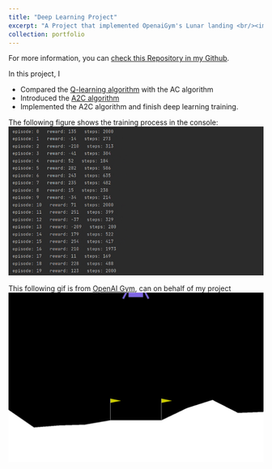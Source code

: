 ```yaml
---
title: "Deep Learning Project"
excerpt: "A Project that implemented OpenaiGym's Lunar landing <br/><img src='https://github.com/han-ziqi/DeepLearning-openaigym/raw/master/demo/lunar_lander_continuous.gif'>"
collection: portfolio
---
```


For more information, you can [check this Repository in my Github](https://github.com/han-ziqi/DeepLearning-openaigym).

In this project, I 
- Compared the [Q-learning algorithm](https://en.wikipedia.org/wiki/Q-learning) with the AC algorithm 
- Introduced the [A2C algorithm](https://towardsdatascience.com/understanding-actor-critic-methods-931b97b6df3f)
- Implemented the A2C algorithm and finish deep learning training.

The following figure shows the training process in the console:
![demo for training](https://github.com/han-ziqi/DeepLearning-openaigym/raw/master/demo/Train%20result.jpeg)

This following gif is from [OpenAI Gym](https://www.gymlibrary.dev), can on behalf of my project
![gif](https://github.com/han-ziqi/DeepLearning-openaigym/raw/master/demo/lunar_lander_continuous.gif)


